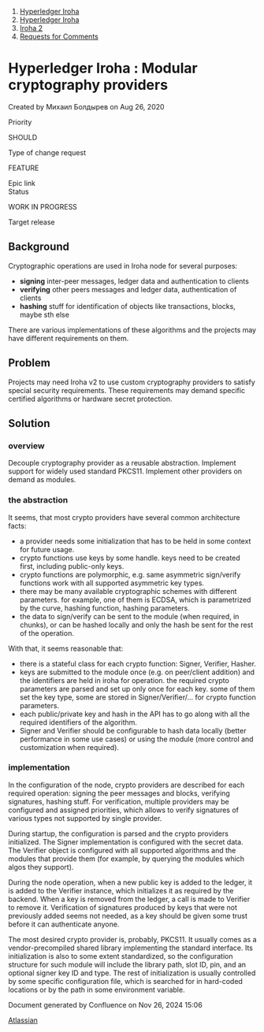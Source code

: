 1. [Hyperledger Iroha](index.html)
2. [Hyperledger Iroha](Hyperledger-Iroha_20873224.html)
3. [Iroha 2](Iroha-2_21012047.html)
4. [Requests for Comments](Requests-for-Comments_21016001.html)

# Hyperledger Iroha : Modular cryptography providers

Created by Михаил Болдырев on Aug 26, 2020

Priority

SHOULD 

Type of change request

FEATURE

Epic link  
Status

WORK IN PROGRESS

Target release

## Background

Cryptographic operations are used in Iroha node for several purposes:

- **signing** inter-peer messages, ledger data and authentication to clients
- **verifying** other peers messages and ledger data, authentication of clients
- **hashing** stuff for identification of objects like transactions, blocks, maybe sth else

There are various implementations of these algorithms and the projects may have different requirements on them.

## Problem

Projects may need Iroha v2 to use custom cryptography providers to satisfy special security requirements. These requirements may demand specific certified algorithms or hardware secret protection.

## Solution

### overview

Decouple cryptography provider as a reusable abstraction. Implement support for widely used standard PKCS11. Implement other providers on demand as modules.

### the abstraction

It seems, that most crypto providers have several common architecture facts:

- a provider needs some initialization that has to be held in some context for future usage.
- crypto functions use keys by some handle. keys need to be created first, including public-only keys.
- crypto functions are polymorphic, e.g. same asymmetric sign/verify functions work with all supported asymmetric key types.
- there may be many available cryptographic schemes with different parameters. for example, one of them is ECDSA, which is parametrized by the curve, hashing function, hashing parameters.
- the data to sign/verify can be sent to the module (when required, in chunks), or can be hashed locally and only the hash be sent for the rest of the operation.

With that, it seems reasonable that:

- there is a stateful class for each crypto function: Signer, Verifier, Hasher.
- keys are submitted to the module once (e.g. on peer/client addition) and the identifiers are held in iroha for operation. the required crypto parameters are parsed and set up only once for each key. some of them set the key type, some are stored in Signer/Verifier/... for crypto function parameters.
- each public/private key and hash in the API has to go along with all the required identifiers of the algorithm.
- Signer and Verifier should be configurable to hash data locally (better performance in some use cases) or using the module (more control and customization when required).

### implementation

In the configuration of the node, crypto providers are described for each required operation: signing the peer messages and blocks, verifying signatures, hashing stuff. For verification, multiple providers may be configured and assigned priorities, which allows to verify signatures of various types not supported by single provider.

During startup, the configuration is parsed and the crypto providers initialized. The Signer implementation is configured with the secret data. The Verifier object is configured with all supported algorithms and the modules that provide them (for example, by querying the modules which algos they support).

During the node operation, when a new public key is added to the ledger, it is added to the Verifier instance, which initializes it as required by the backend. When a key is removed from the ledger, a call is made to Verifier to remove it. Verification of signatures produced by keys that were not previously added seems not needed, as a key should be given some trust before it can authenticate anyone.

The most desired crypto provider is, probably, PKCS11. It usually comes as a vendor-precompiled shared library implementing the standard interface. Its initialization is also to some extent standardized, so the configuration structure for such module will include the library path, slot ID, pin, and an optional signer key ID and type. The rest of initialization is usually controlled by some specific configuration file, which is searched for in hard-coded locations or by the path in some environment variable.

Document generated by Confluence on Nov 26, 2024 15:06

[Atlassian](http://www.atlassian.com/)
